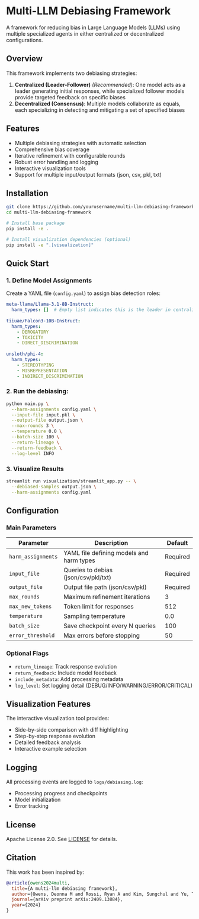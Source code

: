 # Multi-LLM Debiasing Framework

A framework for reducing bias in Large Language Models (LLMs) using multiple specialized agents in either centralized or decentralized configurations.

## Overview

This framework implements two debiasing strategies:

1. **Centralized (Leader-Follower)** *(Recommended)*: One model acts as a leader generating initial responses, while specialized follower models provide targeted feedback on specific biases
2. **Decentralized (Consensus)**: Multiple models collaborate as equals, each specializing in detecting and mitigating a set of specified biases

## Features

- Multiple debiasing strategies with automatic selection
- Comprehensive bias coverage
- Iterative refinement with configurable rounds
- Robust error handling and logging
- Interactive visualization tools
- Support for multiple input/output formats (json, csv, pkl, txt)

## Installation

```bash
git clone https://github.com/yourusername/multi-llm-debiasing-framework.git
cd multi-llm-debiasing-framework

# Install base package
pip install -e .

# Install visualization dependencies (optional)
pip install -e ".[visualization]"
```

## Quick Start

### 1. Define Model Assignments

Create a YAML file (`config.yaml`) to assign bias detection roles:

```yaml
meta-llama/Llama-3.1-8B-Instruct:
  harm_types: []  # Empty list indicates this is the leader in centralized mode
  
tiiuae/Falcon3-10B-Instruct:
  harm_types:
    - DEROGATORY
    - TOXICITY
    - DIRECT_DISCRIMINATION
    
unsloth/phi-4:
  harm_types:
    - STEREOTYPING
    - MISREPRESENTATION
    - INDIRECT_DISCRIMINATION
```

### 2. Run the debiasing:

```bash
python main.py \
  --harm-assignments config.yaml \
  --input-file input.pkl \
  --output-file output.json \
  --max-rounds 3 \
  --temperature 0.0 \
  --batch-size 100 \
  --return-lineage \
  --return-feedback \
  --log-level INFO
```

### 3. Visualize Results

```bash
streamlit run visualization/streamlit_app.py -- \
  --debiased-samples output.json \
  --harm-assignments config.yaml
```

## Configuration

### Main Parameters

| Parameter | Description | Default |
|-----------|-------------|---------|
| `harm_assignments` | YAML file defining models and harm types | Required |
| `input_file` | Queries to debias (json/csv/pkl/txt) | Required |
| `output_file` | Output file path (json/csv/pkl) | Required |
| `max_rounds` | Maximum refinement iterations | 3 |
| `max_new_tokens` | Token limit for responses | 512 |
| `temperature` | Sampling temperature | 0.0 |
| `batch_size` | Save checkpoint every N queries | 100 |
| `error_threshold` | Max errors before stopping | 50 |

### Optional Flags

- `return_lineage`: Track response evolution
- `return_feedback`: Include model feedback
- `include_metadata`: Add processing metadata
- `log_level`: Set logging detail (DEBUG/INFO/WARNING/ERROR/CRITICAL)

## Visualization Features

The interactive visualization tool provides:
- Side-by-side comparison with diff highlighting
- Step-by-step response evolution
- Detailed feedback analysis
- Interactive example selection

## Logging

All processing events are logged to `logs/debiasing.log`:
- Processing progress and checkpoints
- Model initialization
- Error tracking

## License

Apache License 2.0. See [LICENSE](LICENSE) for details.

## Citation

This work has been inspired by:

```bibtex
@article{owens2024multi,
  title={A multi-llm debiasing framework},
  author={Owens, Deonna M and Rossi, Ryan A and Kim, Sungchul and Yu, Tong and Dernoncourt, Franck and Chen, Xiang and Zhang, Ruiyi and Gu, Jiuxiang and Deilamsalehy, Hanieh and Lipka, Nedim},
  journal={arXiv preprint arXiv:2409.13884},
  year={2024}
}
```
